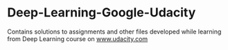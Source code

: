 # Deep-Learning-Google-Udacity
Contains solutions to assignments and other files developed while learning from Deep Learning course on www.udacity.com
